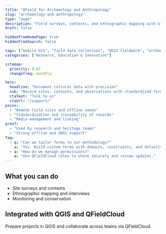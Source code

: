 ```yaml
---
title: "QField for Archaeology and Anthropology"
slug: "archaeology-and-anthropology"
type: "page"
description: "Field surveys, contexts, and ethnographic mapping with offline mobile GIS and QGIS forms."
draft: false

hiddenFromHomePage: true
hiddenFromSearch: false

tags: ["mobile GIS", "field data collection", "QGIS fieldwork", "archaeology", "anthropology", "ethnography"]
categories: ["Research, Education & Innovation"]

sitemap:
  priority: 0.67
  changefreq: monthly

hero:
  headline: "Document cultural data with precision"
  sub: "Record sites, contexts, and observations with standardized forms and photo evidence."
  ctaText: "Talk to us"
  ctaUrl: "/support/"
pains:
  - "Remote field sites and offline needs"
  - "Standardization and traceability of records"
  - "Media management and linking"
proof:
  - "Used by research and heritage teams"
  - "Strong offline and GNSS support"
faq:
  - q: "Can we tailor forms to our methodology?"
    a: "Yes. Build custom forms with domains, constraints, and defaults in QGIS."
  - q: "How do we manage permissions?"
    a: "Use QFieldCloud roles to share securely and review updates."
---
```


## What you can do
- Site surveys and contexts  
- Ethnographic mapping and interviews  
- Monitoring and conservation

## Integrated with QGIS and QFieldCloud
Prepare projects in QGIS and collaborate across teams via QFieldCloud.
